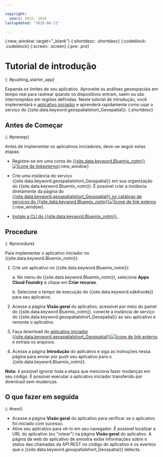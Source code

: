 ```yaml
---

copyright:
  years: 2015, 2018
lastupdated: "2018-06-11"

---
```


<!-- Attribute definitions -->
{:new_window: target="_blank"}
{:shortdesc: .shortdesc}
{:codeblock: .codeblock}
{:screen: .screen}
{:pre: .pre}

# Tutorial de introdução
{: #pushing_starter_app}

Expanda os limites de seu aplicativo. Aproveite as análises geoespaciais em tempo real para rastrear quando os dispositivos entram, saem ou são interrompidos em regiões definidas. Neste tutorial de introdução, você implementará o [aplicativo iniciador](https://developer.ibm.com/streamsdev/docs/build-real-time-location-monitoring-application-ibm-cloud-geospatial-analytics-node-js/) e aprenderá rapidamente como usar o serviço do {{site.data.keyword.geospatialshort_Geospatial}}.
{:shortdesc}

## Antes de Começar
{: #prereqs}

Antes de implementar os aplicativos iniciadores, deve-se seguir estas etapas:

* Registre-se em uma conta do [{{site.data.keyword.Bluemix_notm}} ![Ícone de linkexterno](../../icons/launch-glyph.svg "Ícone de link externo")](https://console.{DomainName}/registration){:new_window}

* Crie uma instância do serviço {{site.data.keyword.geospatialshort_Geospatial}} em sua organização do {{site.data.keyword.Bluemix_notm}}. É possível criar a instância diretamente da página do [{{site.data.keyword.geospatialshort_Geospatial}} no catálogo de serviços do {{site.data.keyword.Bluemix_notm}}![Ícone de link externo](../../icons/launch-glyph.svg "Ícone de link externo")](https://console.{DomainName}/catalog/services/geospatial-analytics/){:new_window}.  
* [Instale a CLI do {{site.data.keyword.Bluemix_notm}} ](https://console.bluemix.net/docs/cloud-platform/cli/reference/bluemix_cli/download_cli.html#download_install).

## Procedure
{: #procedure}

Para implementar o aplicativo iniciador no {{site.data.keyword.Bluemix_notm}}:

1. Crie um aplicativo no {{site.data.keyword.Bluemix_notm}}:

    a. No menu do {{site.data.keyword.Bluemix_notm}}, selecione **Apps Cloud Foundry** e clique em **Criar recurso**.

    b. Selecione o tempo de execução do {{site.data.keyword.sdk4node}} para seu aplicativo.
1. Acesse a página **Visão geral** do aplicativo, acessível por meio do painel do {{site.data.keyword.Bluemix_notm}}, conecte a instância de serviço do {{site.data.keyword.geospatialshort_Geospatial}} ao seu aplicativo e remonte o aplicativo.
1. Faça download do [aplicativo iniciador {{site.data.keyword.geospatialshort_Geospatial}}![Ícone de link externo](../../icons/launch-glyph.svg "Ícone de link externo")](https://developer.ibm.com/streamsdev/wp-content/uploads/sites/15/2018/06/geo-starter.zip) e extraia os arquivos.

1. Acesse a página **Introdução** do aplicativo e siga as instruções nessa página para enviar por push seu aplicativo para o {{site.data.keyword.Bluemix_notm}}.

 **Nota:** é possível ignorar toda a etapa que menciona fazer mudanças em seu código. É possível executar o aplicativo iniciador transferido por download sem mudanças.

## O que fazer em seguida
{: #next}

* Acesse a página **Visão geral** do aplicativo para verificar se o aplicativo foi iniciado com sucesso.
* Ative seu aplicativo para vê-lo em seu navegador. É possível localizar a URL do aplicativo (ou "rotear") na página **Visão geral** do aplicativo. A página da web do aplicativo de amostra exibe informações
            sobre o status das chamadas da API REST no código do aplicativo e os eventos
            que o {{site.data.keyword.geospatialshort_Geospatial}}
            detecta.
